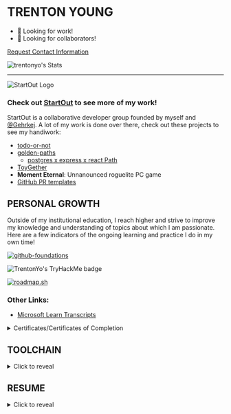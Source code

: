TRENTON YOUNG
=============

- 👔 Looking for work!
- 🧠 Looking for collaborators!

[Request Contact Information](mailto:askstartout@gmail.com?subject=Request%20for%20Contact%20Info%20%7C%20Trenton%20Young&body=%5BPlease%20include%20your%20own%20contact%20information%20as%20well%20as%20the%20reason%20you%20are%20requesting%20information!%5D)

![trentonyo's Stats](https://github-readme-stats.vercel.app/api?username=trentonyo&theme=dark&show_icons=true&hide_border=true&count_private=true)

-----------------

![StartOut Logo](https://github.com/user-attachments/assets/72ff6d27-e876-4a5a-b75e-81cf6e9f9b9e)
### Check out [StartOut](github.com/Start-Out) to see more of my work!

StartOut is a collaborative developer group founded by myself and [@Gehrkej](https://github.com/Gehrkej). A lot of my work is done over there, check out these projects to see my handiwork:

- [todo-or-not](https://github.com/Start-Out/todo-or-not)
- [golden-paths](https://github.com/Start-Out/golden-paths)
  - [postgres x express x react Path](https://github.com/Start-Out/path-postgresql-express-react)
- [ToyGether](toygether.net)
- **Moment Eternal**: Unnanounced roguelite PC game
- [GitHub PR templates](https://github.com/Start-Out/.github)
   
PERSONAL GROWTH
--------------

Outside of my institutional education, I reach higher and strive to improve my knowledge and understanding of topics about which I am passionate. Here are a few indicators of the ongoing learning and practice I do in my own time!

[![github-foundations](https://github.com/user-attachments/assets/9b4caabe-609a-4471-bf84-099092e2248e)](https://www.credly.com/badges/743924bd-d2f6-45b5-a0db-31163834473e/public_url)


<img src="https://tryhackme-badges.s3.amazonaws.com/trentonyo.png" alt="TrentonYo's TryHackMe badge"> 

[![roadmap.sh](https://roadmap.sh/card/tall/6609c3dbda1671f986ef14a5?variant=dark&roadmaps=python%2Cdocker%2Cdevops)](https://roadmap.sh)
### Other Links:

- [Microsoft Learn Transcripts](https://learn.microsoft.com/en-us/users/trentonyo/transcript/v03o0f32n4rz1k0)


<details>
 <summary>
  Certificates/Certificates of Completion
 </summary>

 ![DevSecOps Path on TryHackMe](https://github.com/trentonyo/trentonyo/assets/10158233/dd49a607-39f2-4be5-80e5-9b218bad1fd2)
 
</details>

TOOLCHAIN
---------

<details>
<summary>
   Click to reveal
</summary>
[![Apple Music](https://img.shields.io/badge/Apple%20Music-F34E68?logo=apple%20music&logoColor=white)](#)
[![Apple Podcasts](https://img.shields.io/badge/Apple_Podcasts-9933CC?logo=apple-podcasts&logoColor=white)](#)
[![Asana](https://img.shields.io/badge/Asana-F06A6A?logo=asana&logoColor=fff)](#)
[![Blender](https://img.shields.io/badge/Blender-%23F5792A.svg?logo=blender&logoColor=white)](#)
[![Brave](https://img.shields.io/badge/Brave-FB542B?logo=Brave&logoColor=white)](#)
[![Codecademy](https://img.shields.io/badge/Codecademy-%2321759B.svg?logo=codecademy&logoColor=white)](#)
[![Coveralls](https://img.shields.io/badge/Coveralls-3F5767?logo=coveralls&logoColor=fff)](#)
[![C++](https://img.shields.io/badge/C++-%2300599C.svg?logo=c%2B%2B&logoColor=white)](#)
[![Discord](https://img.shields.io/badge/Discord-%235865F2.svg?&logo=discord&logoColor=white)](#)
[![Docker](https://img.shields.io/badge/Docker-2496ED?logo=docker&logoColor=fff)](#)
[![DuckDuckGo](https://img.shields.io/badge/DuckDuckGo-FF5722?logo=duckduckgo&logoColor=white)](#)
[![Figma](https://img.shields.io/badge/Figma-F24E1E?logo=figma&logoColor=white)](#)
[![Flask](https://img.shields.io/badge/Flask-000?logo=flask&logoColor=fff)](#)
[![freeCodeCamp](https://img.shields.io/badge/freeCodeCamp-0A0A23?logo=freecodecamp&logoColor=fff)](#)
[![GitHub](https://img.shields.io/badge/GitHub-%23121011.svg?logo=github&logoColor=white)](#)
[![GitHub Actions](https://img.shields.io/badge/GitHub_Actions-2088FF?logo=github-actions&logoColor=white)](#)
[![Gimp](https://img.shields.io/badge/Gimp-5C5543?logo=gimp&logoColor=white)](#)
[![Google](https://img.shields.io/badge/Google-4285F4?logo=google&logoColor=white)](#)
[![Google Chrome](https://img.shields.io/badge/Google%20Chrome-4285F4?logo=GoogleChrome&logoColor=white)](#)
[![Google Cloud](https://img.shields.io/badge/Google%20Cloud-%234285F4.svg?logo=google-cloud&logoColor=white)](#)
[![Google Drive](https://img.shields.io/badge/Google%20Drive-4285F4?logo=googledrive&logoColor=fff)](#)
[![Homebrew](https://img.shields.io/badge/Homebrew-FBB040?logo=homebrew&logoColor=fff)](#)
[![Indeed](https://img.shields.io/badge/Indeed-003A9B?logo=indeed&logoColor=fff)](#)
[![JavaScript](https://img.shields.io/badge/JavaScript-F7DF1E?logo=javascript&logoColor=000)](#)
[![LinkedIn](https://img.shields.io/badge/Linkedin-%230077B5.svg?logo=linkedin&logoColor=white)](#)
[![macOS](https://img.shields.io/badge/macOS-000000?logo=macos&logoColor=F0F0F0)](#)
[![Markdown](https://img.shields.io/badge/Markdown-%23000000.svg?logo=markdown&logoColor=white)](#)
[![MongoDB](https://img.shields.io/badge/MongoDB-%234ea94b.svg?logo=mongodb&logoColor=white)](#)
[![NodeJS](https://img.shields.io/badge/Node.js-6DA55F?logo=node.js&logoColor=white)](#)
[![npm](https://img.shields.io/badge/npm-CB3837?logo=npm&logoColor=fff)](#)
[![Postgres](https://img.shields.io/badge/Postgres-%23316192.svg?logo=postgresql&logoColor=white)](#)
[![PyCharm](https://img.shields.io/badge/PyCharm-143?logo=pycharm&logoColor=black&color=black&labelColor=green)](#)
[![PyPI](https://img.shields.io/badge/PyPI-3775A9?logo=pypi&logoColor=fff)](#)
[![Python](https://img.shields.io/badge/Python-3776AB?logo=python&logoColor=fff)](#)
[![Trello](https://img.shields.io/badge/Trello-0052CC?logo=trello&logoColor=fff)](#)
[![Ubuntu](https://img.shields.io/badge/Ubuntu-E95420?logo=ubuntu&logoColor=white)](#)
[![Windows 10](https://img.shields.io/badge/Windows%2010-0078D6?logo=windows10&logoColor=fff)](#)
[![YAML](https://img.shields.io/badge/YAML-CB171E?logo=yaml&logoColor=fff)](#)
</details>


RESUME
-------

<details>
<summary>
Click to reveal
</summary>

## ABOUT ME
I have been coding since childhood. The year 2024 will mark a very exciting milestone for me, I will have been coding for over half my life come November. Throughout my life I have worked programming and scripting into virtually everything I do from music, to games, to family, to art, and so many other aspects that I couldn’t hope to enumerate because it is so ubiquitous. 
My passion for leadership and collaboration has led me to building a professional team of peers and developing products as a start up. I aim high because I know that I can rise to the occasion when tasked with a challenge; I've come up against what felt at the time like impossible gaps in understanding but have always been able to bridge what I know and what my experience as an excellent student has enabled me to learn as needed. My knowledge base and experiences are vast enough that I can effectively learn new skills and tools as if I had a head start of at least a year working with them. I never shy away from an opportunity to use a new tool or framework, I always dive in and aim to become a champion of the system for my team. 

## EDUCATION
> ### Bachelor of Science, Applied Computer Science
> _August 2024_
> #### Oregon State University, Corvallis, Oregon
>
> Highlights:
> - Human-Computer Interaction Focus, gave experience with user research, universal design tools GenderMag, and UI/UX design heuristics
> - Cloud development classes, website won Hall of Fame recognition, gave experience with Node.js, Flask, MongoDB, and designing RESTful APIs
> - Leadership roles in team projects, several projects per year with different members and different tasks gave flexible leadership experience
> - Experience developing in and for Windows, Linux, and OSX environments (local and remote)

 
> ## Associates of Science, Health Information Management
> _May 2019_
> #### University of Alaska Southeast, Sitka, Alaska
> - Graduate of Distinction, Commencement Speaker
>
> Hightlights:
> - E-Learning platform taught effective use of technology and self-motivation
> - Health Law classes instructed HIPAA, HITECH, as well as ICD-10 and CPT
> - Intermediate anatomy and physiology

 
## PROJECTS
> ### [TODO-Or-Not - Python Package](github.com/Start-Out/todo-or-not)
> _Integrate your TODO comments with GitHub issues, easy set up and no write perms needed_
> - Package uses GitHub API to generate issues from inline comments in the code with context
> - Wrote CI/CD pipeline that tests with Pytest and Coveralls and deploys to PyPi
> - Collaborate with open-source contributors to localize into three international languages


> ### [GoldenPaths - Platform Template Engine](github.com/Start-Out/todo-or-not)
> _Templatize frameworks, pipelines, tools, and environments then use them right from the command line_
> - Defined a flexible and portable framework for defining tool and framework dependencies in YAML
> - Wrote a CLI in Python for cloning and configuring templates on Windows, Mac, Linux
> - Maintaining templates, list includes modern web app and will continue to grow
> - Devised exhaustive testing suite across Windows, MacOS, and Linux with Python 3.8-3.12


> ### [Healthcare Provider Data API - Senior Capstone Project](github.com/FHIRType/workshop)
> _Partnered with CMS Payer Provider PacificSource, Oregon State University, Corvallis, Oregon_
> - Project sponsored by industry CMS Payer PacificSource
> - Team leadership role for 5 talented collaborators, guided through use of VCS and user-centric design
> - Owned all CI/CD, GitHub integrations, workflows, deployed Docker cluster to Google Cloud Platform instance
> - Utilized Python asynchronous programming to increase response time from 30s/record to 6s/record

## WORK EXPERIENCE
> ### Administrative Assistant - Facilities and Maintenance
> _Jan. 2019 - Dec. 2019_
> _Peacehealth Ketchikan, Ketchikan, Alaska_
> - Roles included office support work, responding to security and safety calls, reporting to standards bodies
> - Enhanced Computerized Maintenance Management System, increased asset coverage to include 200 more life safety assets, a 4x increase over old paper system
> - Cooperated closely with other departments in crisis, responded to several cataclysmic emergencies including two plane crashes
> - Organized meetings with internal and external C-suite executives concerning patient and employee safety

## SKILLS

### ⭐ Proficient: 
Python, JavaScript, GitHub Actions, Figma, IntelliJ IDEs, MS Office, leadership, project management, collaboration, unit testing, regression testing

### ✅ Intermediate: 
Docker, Node.js, GitHub Environments, Cloud Deployment (GCP), PostgreSQL, Insomnia, SSH, Blender, Trello, Asana, Lua, Java, integration testing, C/C++, GitLab, Ubuntu, Software Development Lifecycle, universal design

### 🔜 Learning: 
Kubernetes, Assembly, QGIS, Jenkins, Golang, cybersecurity, DevSecOps

## AWARDS

> ### GitHub Foundations Certificate
> _September 2024_

> ### Completed DevSecOps Path on TryHackMe
> _July 2024_

> ### Awarded Graduate of Distinction by the Health Information Management department of UAS Sitka
> _May 2019_


</details>
